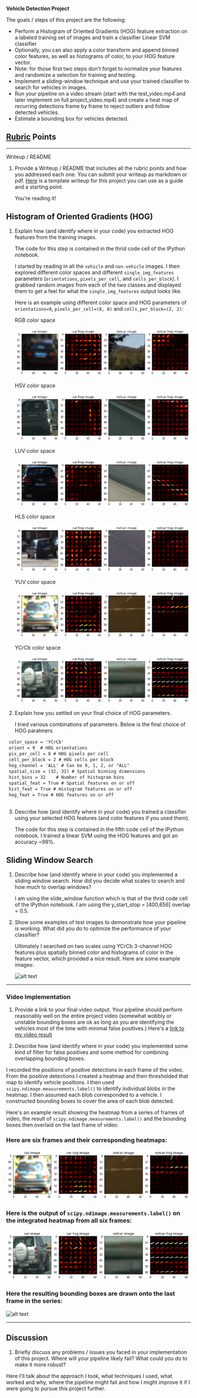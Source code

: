 **Vehicle Detection Project**

The goals / steps of this project are the following:

* Perform a Histogram of Oriented Gradients (HOG) feature extraction on a labeled training set of images and train a classifier Linear SVM classifier
* Optionally, you can also apply a color transform and append binned color features, as well as histograms of color, to your HOG feature vector. 
* Note: for those first two steps don't forget to normalize your features and randomize a selection for training and testing.
* Implement a sliding-window technique and use your trained classifier to search for vehicles in images.
* Run your pipeline on a video stream (start with the test_video.mp4 and later implement on full project_video.mp4) and create a heat map of recurring detections frame by frame to reject outliers and follow detected vehicles.
* Estimate a bounding box for vehicles detected.

[//]: # (Image References)
[image1]: ./output_images/hog-rgb.png
[image2]: ./output_images/hog-hsv.png
[image3]: ./output_images/hog-luv.png
[image4]: ./output_images/hog-hls.png
[image5]: ./output_images/hog-yuv.png
[image6]: ./output_images/hog-YCrCb.png
[image7]: ./output_images/example_car_found.png
[video1]: ./project_video.mp4

## [Rubric](https://review.udacity.com/#!/rubrics/513/view) Points
 

---
Writeup / README

1. Provide a Writeup / README that includes all the rubric points and how you addressed each one.  You can submit your writeup as markdown or pdf.  [Here](https://github.com/udacity/CarND-Vehicle-Detection/blob/master/writeup_template.md) is a template writeup for this project you can use as a guide and a starting point.

    You're reading it!

## Histogram of Oriented Gradients (HOG)

1. Explain how (and identify where in your code) you extracted HOG features from the training images.

    The code for this step is contained in the thrid code cell of the IPython notebook.  

    I started by reading in all the `vehicle` and `non-vehicle` images.
    I then explored different color spaces and different `single_img_features` parameters (`orientations`, `pixels_per_cell`, and `cells_per_block`). I grabbed random images from each of the two classes and displayed them to get a feel for what the `single_img_features` output looks like.
 
 
    Here is an example using different color space and HOG parameters of `orientations=9`, `pixels_per_cell=(8, 8)` and `cells_per_block=(2, 2)`:
 
 
    RGB color space 
 
    ![alt text][image1]
 
 
    HSV color space 
 
    ![alt text][image2]
 
 
    LUV color space 
 
    ![alt text][image3]
 
 
    HLS color space 
 
    ![alt text][image4]
 
 
    YUV color space 
 
    ![alt text][image5]
 
 
    YCrCb color space 
 
    ![alt text][image6]

2. Explain how you settled on your final choice of HOG parameters.

    I tried various combinations of parameters. Below is the final choice of HOG paratmers
```
 color_space = 'YCrCb' 
 orient = 9  # HOG orientations 
 pix_per_cell = 8 # HOG pixels per cell 
 cell_per_block = 2 # HOG cells per block 
 hog_channel = 'ALL' # Can be 0, 1, 2, or "ALL" 
 spatial_size = (32, 32) # Spatial binning dimensions 
 hist_bins = 32    # Number of histogram bins 
 spatial_feat = True # Spatial features on or off 
 hist_feat = True # Histogram features on or off 
 hog_feat = True # HOG features on or off
 
```

3. Describe how (and identify where in your code) you trained a classifier using your selected HOG features (and color features if you used them).

   The code for this step is contained in the fifth code cell of the IPython notebook.
   I trained a linear SVM using the HOG features and got an accuracy ~99%.

## Sliding Window Search

1. Describe how (and identify where in your code) you implemented a sliding window search.  How did you decide what scales to search and how much to overlap windows?
  
     I am using the slide_window function which is that of the thrid code cell of the IPython notebook.
     I am using the y_start_stop = [400,656] overlap = 0.5. 

2. Show some examples of test images to demonstrate how your pipeline is working.  What did you do to optimize the performance of your classifier?

    Ultimately I searched on two scales using YCrCb 3-channel HOG features plus spatially binned color and histograms of color in the feature vector, which provided a nice result.  Here are some example images:

    ![alt text][image7]
---

### Video Implementation

1. Provide a link to your final video output.  Your pipeline should perform reasonably well on the entire project video (somewhat wobbly or unstable bounding boxes are ok as long as you are identifying the vehicles most of the time with minimal false positives.)
Here's a [link to my video result](./project_output.mp4)


2. Describe how (and identify where in your code) you implemented some kind of filter for false positives and some method for combining overlapping bounding boxes.

I recorded the positions of positive detections in each frame of the video.  From the positive detections I created a heatmap and then thresholded that map to identify vehicle positions.  I then used `scipy.ndimage.measurements.label()` to identify individual blobs in the heatmap.  I then assumed each blob corresponded to a vehicle.  I constructed bounding boxes to cover the area of each blob detected.  

Here's an example result showing the heatmap from a series of frames of video, the result of `scipy.ndimage.measurements.label()` and the bounding boxes then overlaid on the last frame of video:

### Here are six frames and their corresponding heatmaps:

![alt text][image5]

### Here is the output of `scipy.ndimage.measurements.label()` on the integrated heatmap from all six frames:
![alt text][image6]

### Here the resulting bounding boxes are drawn onto the last frame in the series:
![alt text][image7]



---

## Discussion

1. Briefly discuss any problems / issues you faced in your implementation of this project.  Where will your pipeline likely fail?  What could you do to make it more robust?

Here I'll talk about the approach I took, what techniques I used, what worked and why, where the pipeline might fail and how I might improve it if I were going to pursue this project further.  

